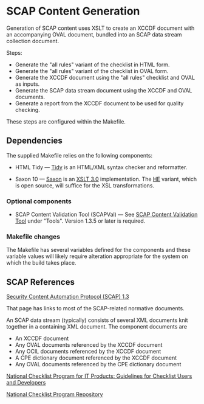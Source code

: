 # SCAP Content Generation

Generation of SCAP content uses XSLT to create an XCCDF document with an accompanying OVAL document, bundled into an SCAP data stream collection document.

Steps:

- Generate the "all rules" variant of the checklist in HTML form.
- Generate the "all rules" variant of the checklist in OVAL form.
- Generate the XCCDF document using the "all rules" checklist and OVAL as inputs.
- Generate the SCAP data stream document using the XCCDF and OVAL documents.
- Generate a report from the XCCDF document to be used for quality checking.

These steps are configured within the Makefile.

## Dependencies

The supplied Makefile relies on the following components:
- HTML Tidy — [Tidy](http://www.html-tidy.org/) is an HTML/XML syntax checker and reformatter.

- Saxon 10 — [Saxon](https://www.saxonica.com/products/products.xml) is an [XSLT 3.0](https://www.w3.org/TR/xslt-30/) implementation. 
The [HE](https://www.saxonica.com/products/PD10/HE.pdf) variant, which is open source, will suffice for the XSL transformations.

### Optional components

- SCAP Content Validation Tool (SCAPVal) — See 
[SCAP Content Validation Tool](https://csrc.nist.gov/projects/security-content-automation-protocol/scap-releases/scap-1-3)
under "Tools".
Version 1.3.5 or later is required.

### Makefile changes

The Makefile has several variables defined for the components and these variable values will likely require
alteration appropriate for the system on which the build takes place.

## SCAP References

[Security Content Automation Protocol (SCAP) 1.3](https://csrc.nist.gov/projects/security-content-automation-protocol/scap-releases/scap-1-3 "SCAP 1.3")

That page has links to most of the SCAP-related normative documents.

An SCAP data stream (typically) consists of several XML documents knit together in a containing XML document.
The component documents are
- An XCCDF document
- Any OVAL documents referenced by the XCCDF document
- Any OCIL documents referenced by the XCCDF document
- A CPE dictionary document referenced by the XCCDF document
- Any OVAL documents referenced by the CPE dictionary document

[National Checklist Program for IT Products: Guidelines for Checklist Users and Developers](https://csrc.nist.gov/publications/detail/sp/800-70/rev-4/final "National Checklist Program (NCP)")

[National Checklist Program Repository](https://nvd.nist.gov/ncp/repository)